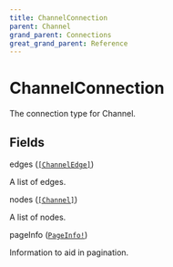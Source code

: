 ```yaml
---
title: ChannelConnection
parent: Channel
grand_parent: Connections
great_grand_parent: Reference
---
```


# ChannelConnection

The connection type for Channel.

## Fields

<div class="field-entry ">
  <span id="edges" class="field-name anchored">edges (<code><a href="/docs/reference/connection_type/channel/channel_edge">[ChannelEdge]</a></code>)</span>

  <div class="description-wrapper">
   <p>A list of edges.</p>

  </div>
</div>

<div class="field-entry ">
  <span id="nodes" class="field-name anchored">nodes (<code><a href="/docs/reference/union/channel">[Channel]</a></code>)</span>

  <div class="description-wrapper">
   <p>A list of nodes.</p>

  </div>
</div>

<div class="field-entry ">
  <span id="page_info" class="field-name anchored">pageInfo (<code><a href="/docs/reference/object/page_info">PageInfo!</a></code>)</span>

  <div class="description-wrapper">
   <p>Information to aid in pagination.</p>

  </div>
</div>

